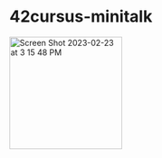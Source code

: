 # 42cursus-minitalk

<img width="199" alt="Screen Shot 2023-02-23 at 3 15 48 PM" src="https://github.com/myagjz/42-minitalk/assets/112881823/841fe44d-28f2-4d5a-91be-e2275bc0aa0a">
